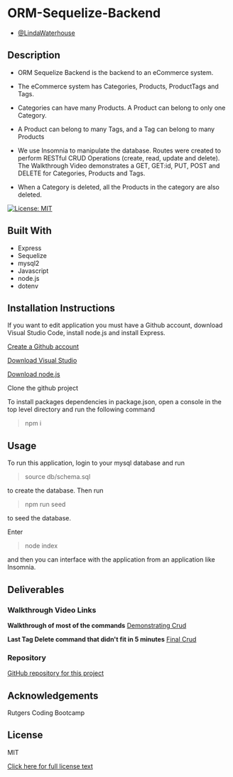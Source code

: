 # ORM-Sequelize-Backend
- [@LindaWaterhouse](https://www.github.com/llwaterhouse)


## Description
* ORM Sequelize Backend is the backend to an eCommerce system.  

* The eCommerce system has Categories, Products, ProductTags and Tags.

* Categories can have many Products.  A Product can belong to only one Category.

* A Product can belong to many Tags, and a Tag can belong to many Products

* We use Insomnia to manipulate the database. Routes were created to perform RESTful CRUD Operations (create, read, update and delete). The Walkthrough Video demonstrates a GET, GET:id, PUT, POST and DELETE for Categories, Products and Tags.

* When a Category is deleted, all the Products in the category are also deleted.


[![License: MIT](https://img.shields.io/badge/License-MIT-yellow.svg)](https://opensource.org/licenses/MIT)


## Built With

* Express
* Sequelize
* mysql2
* Javascript
* node.js
* dotenv

## Installation Instructions

If you want to edit application you must have a Github account, download Visual Studio Code, install node.js and install Express.

[Create a Github account](https://github.com)

[Download Visual Studio](https://code.visualstudio.com/download/)

[Download node.js](https://nodejs.org/en/download/)


Clone the github project

To install packages dependencies in package.json, open a console in the top level directory and run the following command 

>npm i

## Usage
To run this application, login to your mysql database and run 
>source db/schema.sql

to create the database.  Then run

> npm run seed

to seed the database.

Enter
> node index

and then you can interface with the application from an application like Insomnia.

## Deliverables

### Walkthrough Video Links

**Walkthrough of most of the commands**
[Demonstrating Crud](https://watch.screencastify.com/v/sqyYRCrTvdpQYcbNslzx)

**Last Tag Delete command that didn't fit in 5 minutes**
[Final Crud](https://watch.screencastify.com/v/wZYl1lfyiaNkokbxsfiE)

### Repository

[GitHub repository for this project](https://github.com/llwaterhouse/ORM-Sequelize-Backend)


## Acknowledgements

Rutgers Coding Bootcamp

## License
MIT

[Click here for full license text](LICENSE)
